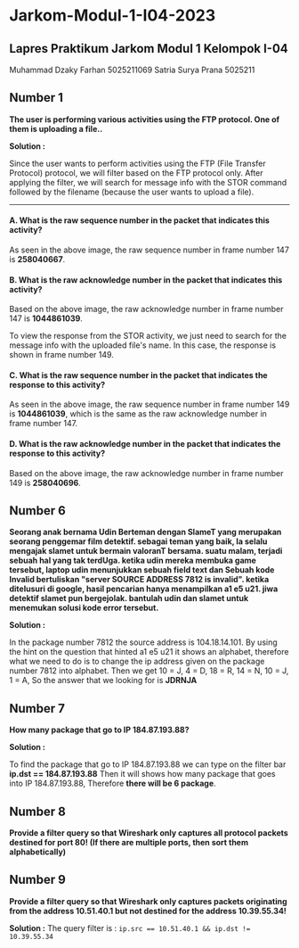 # Jarkom-Modul-1-I04-2023
## **Lapres Praktikum Jarkom Modul 1 Kelompok I-04**

Muhammad Dzaky Farhan       5025211069
Satria Surya Prana          5025211

## **Number 1**
**The user is performing various activities using the FTP protocol. One of them is uploading a file..**

**Solution :**

Since the user wants to perform activities using the FTP (File Transfer Protocol) protocol, we will filter based on the FTP protocol only. After applying the filter, we will search for message info with the STOR command followed by the filename (because the user wants to upload a file).

-----------

#### A. What is the raw sequence number in the packet that indicates this activity?

As seen in the above image, the raw sequence number in frame number 147 is **258040667**.

#### B. What is the raw acknowledge number in the packet that indicates this activity?

Based on the above image, the raw acknowledge number in frame number 147 is **1044861039**.

To view the response from the STOR activity, we just need to search for the message info with the uploaded file's name. In this case, the response is shown in frame number 149.

#### C. What is the raw sequence number in the packet that indicates the response to this activity?

As seen in the above image, the raw sequence number in frame number 149 is **1044861039**, which is the same as the raw acknowledge number in frame number 147.

#### D. What is the raw acknowledge number in the packet that indicates the response to this activity?

Based on the above image, the raw acknowledge number in frame number 149 is **258040696**.

## **Number 6**
**Seorang anak bernama Udin Berteman dengan SlameT yang merupakan seorang penggemar film detektif. sebagai teman yang baik, Ia selalu mengajak slamet untuk bermain valoranT bersama. suatu malam, terjadi sebuah hal yang tak terdUga. ketika udin mereka membuka game tersebut, laptop udin menunjukkan sebuah field text dan Sebuah kode Invalid bertuliskan "server SOURCE ADDRESS 7812 is invalid". ketika ditelusuri di google, hasil pencarian hanya menampilkan a1 e5 u21. jiwa detektif slamet pun bergejolak. bantulah udin dan slamet untuk menemukan solusi kode error tersebut.**

**Solution :**

In the package number 7812 the source address is 104.18.14.101. By using the hint on the question that hinted a1 e5 u21 it shows an alphabet, therefore what we need to do is to change the ip address given on the package number 7812 into alphabet. Then we get 10 = J, 4 = D, 18 = R, 14 = N, 10 = J, 1 = A, So the answer that we looking for is **JDRNJA**

## **Number 7**
**How many package that go to IP 184.87.193.88?**

**Solution :**

To find the package that go to IP 184.87.193.88 we can type on the filter bar **ip.dst == 184.87.193.88** Then it will shows how many package that goes into IP 184.87.193.88, Therefore **there will be 6 package**.

## **Number 8**

**Provide a filter query so that Wireshark only captures all protocol packets destined for port 80! (If there are multiple ports, then sort them alphabetically)**

## **Number 9**
**Provide a filter query so that Wireshark only captures packets originating from the address 10.51.40.1 but not destined for the address 10.39.55.34!**

**Solution :**
The query filter is : ```ip.src == 10.51.40.1 && ip.dst != 10.39.55.34```











